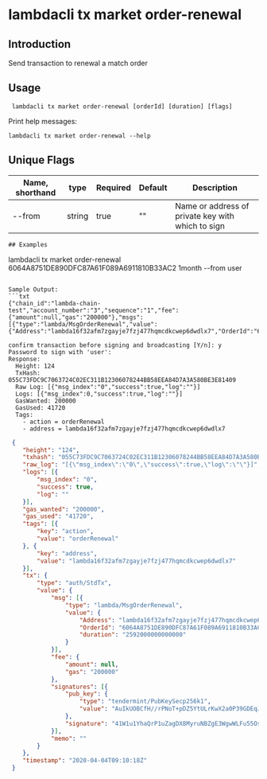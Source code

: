# lambdacli tx market order-renewal

## Introduction

Send transaction to renewal a match order

## Usage

```
 lambdacli tx market order-renewal [orderId] [duration] [flags]
```

Print help messages:
```
lambdacli tx market order-renewal --help
```

## Unique Flags

| Name, shorthand              | type   | Required | Default  | Description                                                         |
| ---------------------------- | -----  | -------- | -------- | ------------------------------------------------------------------- | 
| --from                       | string | true     | ""       |  Name or address of private key with which to sign |

```
## Examples

```
lambdacli tx market order-renewal 6064A8751DE890DFC87A61F089A6911810B33AC2 1month --from user
```

Sample Output:
```txt
{"chain_id":"lambda-chain-test","account_number":"3","sequence":"1","fee":{"amount":null,"gas":"200000"},"msgs":[{"type":"lambda/MsgOrderRenewal","value":{"Address":"lambda16f32afm7zgayje7fzj477hqmcdkcwep6dwdlx7","OrderId":"6064A8751DE890DFC87A61F089A6911810B33AC2","duration":"2592000000000000"}}],"memo":""}

confirm transaction before signing and broadcasting [Y/n]: y
Password to sign with 'user':
Response:
  Height: 124
  TxHash: 055C73FDC9C7063724C02EC311B12306078244BB58EEA84D7A3A580BE3E81409
  Raw Log: [{"msg_index":"0","success":true,"log":""}]
  Logs: [{"msg_index":0,"success":true,"log":""}]
  GasWanted: 200000
  GasUsed: 41720
  Tags: 
    - action = orderRenewal
    - address = lambda16f32afm7zgayje7fzj477hqmcdkcwep6dwdlx7
```

```json
 {
 	"height": "124",
 	"txhash": "055C73FDC9C7063724C02EC311B12306078244BB58EEA84D7A3A580BE3E81409",
 	"raw_log": "[{\"msg_index\":\"0\",\"success\":true,\"log\":\"\"}]",
 	"logs": [{
 		"msg_index": "0",
 		"success": true,
 		"log": ""
 	}],
 	"gas_wanted": "200000",
 	"gas_used": "41720",
 	"tags": [{
 		"key": "action",
 		"value": "orderRenewal"
 	}, {
 		"key": "address",
 		"value": "lambda16f32afm7zgayje7fzj477hqmcdkcwep6dwdlx7"
 	}],
 	"tx": {
 		"type": "auth/StdTx",
 		"value": {
 			"msg": [{
 				"type": "lambda/MsgOrderRenewal",
 				"value": {
 					"Address": "lambda16f32afm7zgayje7fzj477hqmcdkcwep6dwdlx7",
 					"OrderId": "6064A8751DE890DFC87A61F089A6911810B33AC2",
 					"duration": "2592000000000000"
 				}
 			}],
 			"fee": {
 				"amount": null,
 				"gas": "200000"
 			},
 			"signatures": [{
 				"pub_key": {
 					"type": "tendermint/PubKeySecp256k1",
 					"value": "AuIkUOBCfH//rPNoT+pDZ5YtULrKwX2a0P39GDEqJzkC"
 				},
 				"signature": "41W1u1YhaQrP1uZagDX8MyruNBZgE3WgwWLFu55OsudLy0ZKcPj7MncBDEpHubCxuG6y+1OWrL6cTWs6FCFPyQ=="
 			}],
 			"memo": ""
 		}
 	},
 	"timestamp": "2020-04-04T09:10:18Z"
 }
```
